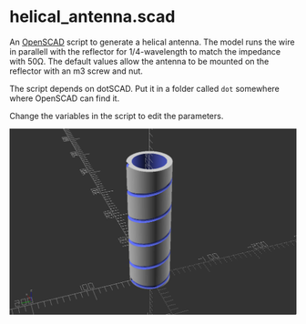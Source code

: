 # helical_antenna.scad
An [OpenSCAD](http://www.openscad.org/) script to generate a helical antenna. The model runs the wire in parallell with the reflector for 1/4-wavelength to match the impedance with 50Ω.
The default values allow the antenna to be mounted on the reflector with an m3 screw and nut.

The script depends on dotSCAD. Put it in a folder called `dot` somewhere where OpenSCAD can find it.

Change the variables in the script to edit the parameters.

![example](img.png)